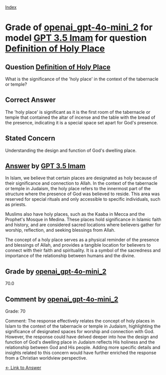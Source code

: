 
[Index](../../../../index.md)
# Grade of [openai_gpt-4o-mini_2](../../../grading_models/openai_gpt-4o-mini_2.md) for model [GPT 3.5 Imam](../../../answering_models/GPT_3.5_Imam.md) for question [Definition of Holy Place](../../../questions/Definition_of_Holy_Place.md)

## Question [Definition of Holy Place](../../../questions/Definition_of_Holy_Place.md)
What is the significance of the 'holy place' in the context of the tabernacle or temple?

## Correct Answer
The 'holy place' is significant as it is the first room of the tabernacle or temple that contained the altar of incense and the table with the bread of the presence, indicating it is a special space set apart for God's presence.

## Stated Concern
Understanding the design and function of God's dwelling place.

## [Answer](../Definition_of_Holy_Place.md) by [GPT 3.5 Imam](../../../answering_models/GPT_3.5_Imam.md)
In Islam, we believe that certain places are designated as holy because of their significance and connection to Allah. In the context of the tabernacle or temple in Judaism, the holy place refers to the innermost part of the structure where the presence of God was believed to reside. This area was reserved for special rituals and only accessible to specific individuals, such as priests.

Muslims also have holy places, such as the Kaaba in Mecca and the Prophet's Mosque in Medina. These places hold significance in Islamic faith and history, and are considered sacred locations where believers gather for worship, reflection, and seeking blessings from Allah.

The concept of a holy place serves as a physical reminder of the presence and blessings of Allah, and provides a tangible location for believers to connect with their faith and spirituality. It is a symbol of the sacredness and importance of the relationship between humans and the divine.

## Grade by [openai_gpt-4o-mini_2](../../../grading_models/openai_gpt-4o-mini_2.md)
70.0

## Comment by [openai_gpt-4o-mini_2](../../../grading_models/openai_gpt-4o-mini_2.md)
Grade: 70

Comment: The response effectively relates the concept of holy places in Islam to the context of the tabernacle or temple in Judaism, highlighting the significance of designated spaces for worship and connection with God. However, the response could have delved deeper into how the design and function of God's dwelling place in Judaism reflects His holiness and the relationship between God and His people. Adding more specific details and insights related to this concern would have further enriched the response from a Christian worldview perspective.

[&lt;- Link to Answer](../Definition_of_Holy_Place.md)
